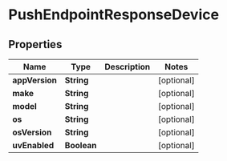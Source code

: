 

# PushEndpointResponseDevice


## Properties

| Name | Type | Description | Notes |
|------------ | ------------- | ------------- | -------------|
|**appVersion** | **String** |  |  [optional] |
|**make** | **String** |  |  [optional] |
|**model** | **String** |  |  [optional] |
|**os** | **String** |  |  [optional] |
|**osVersion** | **String** |  |  [optional] |
|**uvEnabled** | **Boolean** |  |  [optional] |



